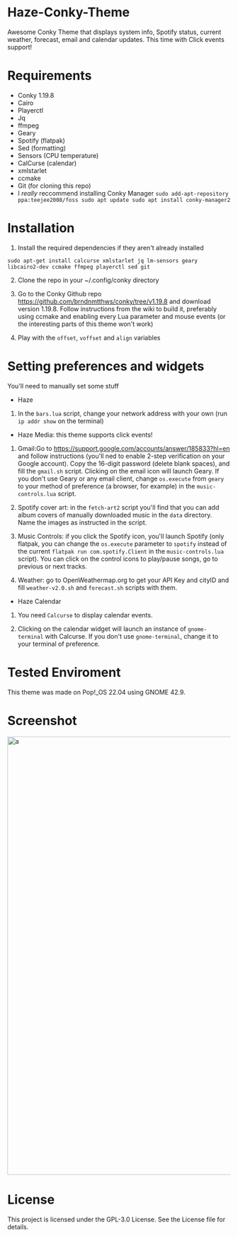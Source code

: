 # Haze-Conky-Theme
Awesome Conky Theme that displays system info, Spotify status, current weather, forecast, email and calendar updates. This time with Click events support!

# Requirements
- Conky 1.19.8
- Cairo
- Playerctl
- Jq
- ffmpeg
- Geary
- Spotify (flatpak)
- Sed (formatting)
- Sensors (CPU temperature)
- CalCurse (calendar)
- xmlstarlet
- ccmake
- Git (for cloning this repo)
- I *really* reccommend installing Conky Manager ```sudo add-apt-repository ppa:teejee2008/foss sudo apt update sudo apt install conky-manager2```
# Installation
1. Install the required dependencies if they aren't already installed

```sudo apt-get install calcurse xmlstarlet jq lm-sensors geary libcairo2-dev ccmake ffmpeg playerctl sed git```


2. Clone the repo in your ~/.config/conky directory

3. Go to the Conky Github repo https://github.com/brndnmtthws/conky/tree/v1.19.8 and download version 1.19.8. Follow instructions from the wiki to build it, preferably using ccmake and enabling every Lua parameter and mouse events (or the interesting parts of this theme won't work)

4. Play with the ```offset```, ```voffset``` and ```align``` variables

# Setting preferences and widgets

You'll need to manually set some stuff
- Haze
1. In the ```bars.lua``` script, change your network address with your own (run ```ip addr show``` on the terminal)

- Haze Media: this theme supports click events!
1. Gmail:Go to https://support.google.com/accounts/answer/185833?hl=en and follow instructions (you'll ned to enable 2-step verification on your Google account). Copy the 16-digit password (delete blank spaces), and fill the ```gmail.sh``` script. Clicking on the email icon will launch Geary. If you don't use Geary or any email client, change ```os.execute``` from ```geary``` to your method of preference (a browser, for example) in the ```music-controls.lua``` script.

2. Spotify cover art: in the ```fetch-art2``` script you'll find that you can add album covers of manually downloaded music in the ```data``` directory. Name the images as instructed in the script. 

3. Music Controls: if you click the Spotify icon, you'll launch Spotify (only flatpak, you can change the ```os.execute``` parameter to ```spotify``` instead of the current ```flatpak run com.spotify.Client``` in the ```music-controls.lua``` script). You can click on the control icons to play/pause songs, go to previous or next tracks. 

4. Weather: go to OpenWeathermap.org to get your API Key and cityID and fill ```weather-v2.0.sh``` and ```forecast.sh``` scripts with them.

- Haze Calendar
1. You need ```Calcurse``` to display calendar events.

2. Clicking on the calendar widget will launch an instance of ```gnome-terminal``` with Calcurse. If you don't use ```gnome-terminal```, change it to your terminal of preference.


# Tested Enviroment
This theme was made on Pop!_OS 22.04 using GNOME 42.9. 

# Screenshot

<img width="1883" height="989" alt="a" src="https://github.com/user-attachments/assets/d481c2ba-c78f-49c5-81a1-c66ef20a8f3f" />


# License 
This project is licensed under the GPL-3.0 License. See the License file for details.


